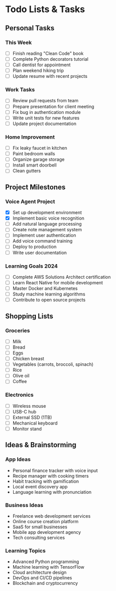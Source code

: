 # Todo Lists & Tasks

## Personal Tasks

### This Week
- [ ] Finish reading "Clean Code" book
- [ ] Complete Python decorators tutorial
- [ ] Call dentist for appointment
- [ ] Plan weekend hiking trip
- [ ] Update resume with recent projects

### Work Tasks
- [ ] Review pull requests from team
- [ ] Prepare presentation for client meeting
- [ ] Fix bug in authentication module
- [ ] Write unit tests for new features
- [ ] Update project documentation

### Home Improvement
- [ ] Fix leaky faucet in kitchen
- [ ] Paint bedroom walls
- [ ] Organize garage storage
- [ ] Install smart doorbell
- [ ] Clean gutters

## Project Milestones

### Voice Agent Project
- [x] Set up development environment
- [x] Implement basic voice recognition
- [ ] Add natural language processing
- [ ] Create note management system
- [ ] Implement user authentication
- [ ] Add voice command training
- [ ] Deploy to production
- [ ] Write user documentation

### Learning Goals 2024
- [ ] Complete AWS Solutions Architect certification
- [ ] Learn React Native for mobile development
- [ ] Master Docker and Kubernetes
- [ ] Study machine learning algorithms
- [ ] Contribute to open source projects

## Shopping Lists

### Groceries
- [ ] Milk
- [ ] Bread
- [ ] Eggs
- [ ] Chicken breast
- [ ] Vegetables (carrots, broccoli, spinach)
- [ ] Rice
- [ ] Olive oil
- [ ] Coffee

### Electronics
- [ ] Wireless mouse
- [ ] USB-C hub
- [ ] External SSD (1TB)
- [ ] Mechanical keyboard
- [ ] Monitor stand

## Ideas & Brainstorming

### App Ideas
- Personal finance tracker with voice input
- Recipe manager with cooking timers
- Habit tracking with gamification
- Local event discovery app
- Language learning with pronunciation

### Business Ideas
- Freelance web development services
- Online course creation platform
- SaaS for small businesses
- Mobile app development agency
- Tech consulting services

### Learning Topics
- Advanced Python programming
- Machine learning with TensorFlow
- Cloud architecture design
- DevOps and CI/CD pipelines
- Blockchain and cryptocurrency